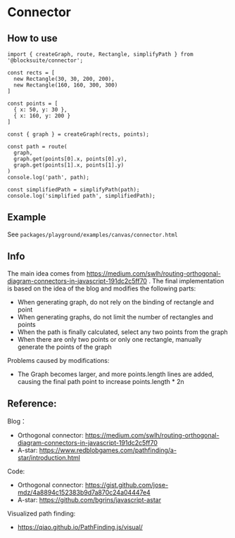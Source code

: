 # Connector

## How to use

```
import { createGraph, route, Rectangle, simplifyPath } from '@blocksuite/connector';

const rects = [
  new Rectangle(30, 30, 200, 200),
  new Rectangle(160, 160, 300, 300)
]

const points = [
  { x: 50, y: 30 },
  { x: 160, y: 200 }
]

const { graph } = createGraph(rects, points);

const path = route(
  graph,
  graph.get(points[0].x, points[0].y),
  graph.get(points[1].x, points[1].y)
)
console.log('path', path);

const simplifiedPath = simplifyPath(path);
console.log('simplified path', simplifiedPath);
```

## Example

See `packages/playground/examples/canvas/connector.html`

## Info

The main idea comes from https://medium.com/swlh/routing-orthogonal-diagram-connectors-in-javascript-191dc2c5ff70 .
The final implementation is based on the idea of the blog and modifies the following parts:

- When generating graph, do not rely on the binding of rectangle and point
- When generating graphs, do not limit the number of rectangles and points
- When the path is finally calculated, select any two points from the graph
- When there are only two points or only one rectangle, manually generate the points of the graph

Problems caused by modifications:

- The Graph becomes larger, and more points.length lines are added, causing the final path point to increase points.length \* 2n

## Reference:

Blog：

- Orthogonal connector: https://medium.com/swlh/routing-orthogonal-diagram-connectors-in-javascript-191dc2c5ff70
- A-star: https://www.redblobgames.com/pathfinding/a-star/introduction.html

Code:

- Orthogonal connector: https://gist.github.com/jose-mdz/4a8894c152383b9d7a870c24a04447e4
- A-star: https://github.com/bgrins/javascript-astar

Visualized path finding:

- https://qiao.github.io/PathFinding.js/visual/
